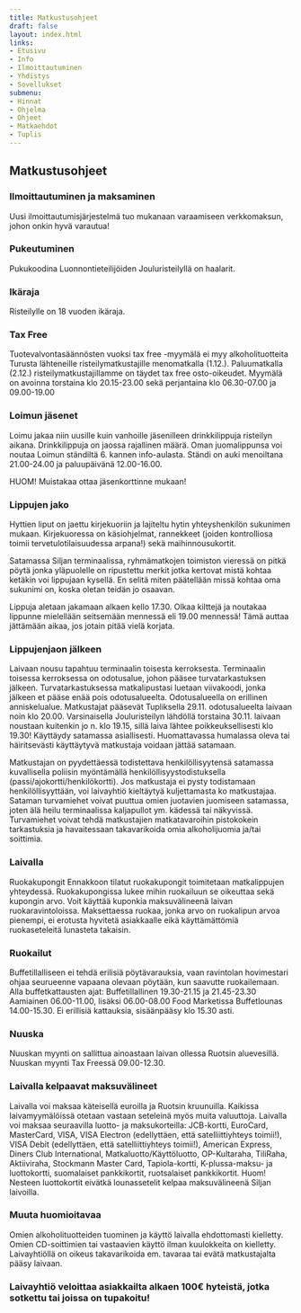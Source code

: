 ```yaml
---
title: Matkustusohjeet
draft: false
layout: index.html
links:
- Etusivu
- Info
- Ilmoittautuminen
- Yhdistys
- Sovellukset
submenu:
- Hinnat
- Ohjelma
- Ohjeet
- Matkaehdot
- Tuplis
---
```

## Matkustusohjeet

### Ilmoittautuminen ja maksaminen
Uusi ilmoittautumisjärjestelmä tuo mukanaan varaamiseen verkkomaksun, johon onkin hyvä varautua!

### Pukeutuminen
Pukukoodina Luonnontieteilijöiden Jouluristeilyllä on haalarit.

### Ikäraja
Risteilylle on 18 vuoden ikäraja.

### Tax Free
Tuotevalvontasäännösten vuoksi tax free -myymälä ei myy alkoholituotteita Turusta lähteneille risteilymatkustajille menomatkalla (1.12.). Paluumatkalla (2.12.) risteilymatkustajillamme on täydet tax free osto-oikeudet. Myymälä on avoinna torstaina klo 20.15-23.00 sekä perjantaina klo 06.30-07.00 ja 09.00-19.00

### Loimun jäsenet
Loimu jakaa niin uusille kuin vanhoille jäsenilleen drinkkilippuja risteilyn aikana. Drinkkilippuja on jaossa rajallinen määrä. Oman juomalippunsa voi noutaa Loimun ständiltä 6. kannen info-aulasta. Ständi on auki menoiltana 21.00-24.00 ja paluupäivänä 12.00-16.00. 

HUOM! Muistakaa ottaa jäsenkorttinne mukaan!

### Lippujen jako
Hyttien liput on jaettu kirjekuoriin ja lajiteltu hytin yhteyshenkilön sukunimen mukaan. Kirjekuoressa on käsiohjelmat, rannekkeet (joiden kontrolliosa toimii tervetulotilaisuudessa arpana!) sekä maihinnousukortit.

Satamassa Siljan terminaalissa, ryhmämatkojen toimiston vieressä on pitkä pöytä jonka yläpuolelle on ripustettu merkit jotka kertovat mistä kohtaa ketäkin voi lippujaan kysellä. En selitä miten päätellään missä kohtaa oma sukunimi on, koska oletan teidän jo osaavan.

Lippuja aletaan jakamaan alkaen kello 17.30. Olkaa kilttejä ja noutakaa lippunne mielellään seitsemään mennessä eli 19.00 mennessä! Tämä auttaa jättämään aikaa, jos jotain pitää vielä korjata.

### Lippujenjaon jälkeen
Laivaan nousu tapahtuu terminaalin toisesta kerroksesta. Terminaalin toisessa kerroksessa on odotusalue, johon pääsee turvatarkastuksen jälkeen. Turvatarkastuksessa matkalipustasi luetaan viivakoodi, jonka jälkeen et pääse enää pois odotusalueelta. Odotusalueella on erillinen anniskelualue. Matkustajat pääsevät Tupliksella 29.11. odotusalueelta laivaan noin klo 20.00. Varsinaisella Jouluristeilyn lähdöllä torstaina 30.11. laivaan noustaan kuitenkin jo n. klo 19.15, sillä laiva lähtee poikkeuksellisesti klo 19.30!
Käyttäydy satamassa asiallisesti. Huomattavassa humalassa oleva tai häiritsevästi käyttäytyvä matkustaja voidaan jättää satamaan.

Matkustajan on pyydettäessä todistettava henkilöllisyytensä satamassa kuvallisella poliisin myöntämällä henkilöllisyystodistuksella (passi/ajokortti/henkilökortti). Jos matkustaja ei pysty todistamaan henkilöllisyyttään, voi laivayhtiö kieltäytyä kuljettamasta ko matkustajaa.
Sataman turvamiehet voivat puuttua omien juotavien juomiseen satamassa, joten älä heilu terminaalissa kaljapullot ym. kädessä tai näkyvissä. Turvamiehet voivat tehdä matkustajien matkatavaroihin pistokokein tarkastuksia ja havaitessaan takavarikoida omia alkoholijuomia ja/tai soittimia.

### Laivalla
Ruokakupongit
Ennakkoon tilatut ruokakupongit toimitetaan matkalippujen yhteydessä. Ruokakupongissa lukee mihin ruokailuun se oikeuttaa sekä kupongin arvo. Voit käyttää kuponkia maksuvälineenä laivan ruokaravintoloissa. Maksettaessa ruokaa, jonka arvo on ruokalipun arvoa pienempi, ei erotusta hyvitetä asiakkaalle eikä käyttämättömiä ruokaseteleitä lunasteta takaisin.

### Ruokailut
Buffetillalliseen ei tehdä erilisiä pöytävarauksia, vaan ravintolan hovimestari ohjaa seurueenne vapaana olevaan pöytään, kun saavutte ruokailemaan.
Alla buffetkattausten ajat:
Buffetillallinen 19.30-21.15 ja 21.45-23.30
Aamiainen 06.00-11.00, lisäksi 06.00-08.00 Food Marketissa
Buffetlounas 14.00-15.30. Ei erillisiä kattauksia, sisäänpääsy klo 15.30 asti.

### Nuuska
Nuuskan myynti on sallittua ainoastaan laivan ollessa Ruotsin aluevesillä. Nuuskan myynti Tax Freessä 09.00-12.30. 

### Laivalla kelpaavat maksuvälineet
Laivalla voi maksaa käteisellä euroilla ja Ruotsin kruunuilla. Kaikissa laivamyymälöissä otetaan vastaan seteleinä myös muita valuuttoja. Laivalla voi maksaa seuraavilla luotto- ja maksukorteilla: JCB-kortti, EuroCard, MasterCard, VISA, VISA Electron (edellyttäen, että satelliittiyhteys toimii!), VISA Debit (edellyttäen, että satelliittiyhteys toimii!), American Express, Diners Club International, Matkaluotto/Käyttöluotto, OP-Kultaraha, TiliRaha, Aktiiviraha, Stockmann Master Card, Tapiola-kortti, K-plussa-maksu- ja luottokortti, suomalaiset pankkikortit, ruotsalaiset pankkikortit. Huom! Nesteen luottokortit eivätkä lounassetelit kelpaa maksuvälineenä Siljan laivoilla. 

### Muuta huomioitavaa
Omien alkoholituotteiden tuominen ja käyttö laivalla ehdottomasti kielletty. Omien CD-soittimien tai vastaavien käyttö ilman kuulokkeita on kielletty. Laivayhtiöllä on oikeus takavarikoida em. tavaraa tai evätä matkustajalta pääsy laivaan. 
### Laivayhtiö veloittaa asiakkailta alkaen 100€ hyteistä, jotka sotkettu tai joissa on tupakoitu!
